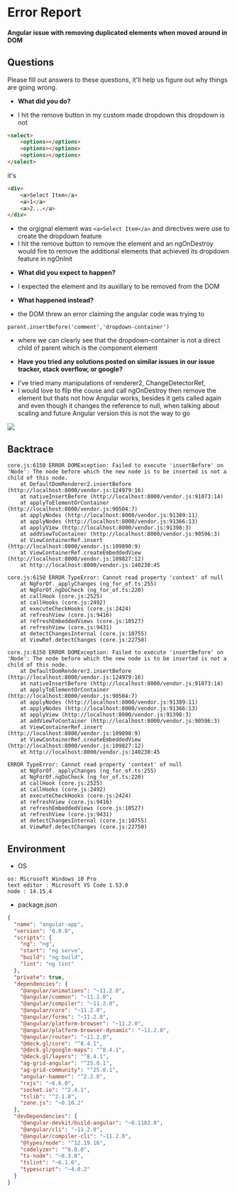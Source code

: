 # Error Report


####  Angular issue with removing duplicated elements when moved around in DOM

## Questions

Please fill out answers to these questions, it'll help us figure out
why things are going wrong.

- **What did you do?**

* I hit the remove button in  my custom made dropdown
this dropdown is not
```html
<select>
	<options></options>
	<options></options>
	<options></options>
</select>
```
it's
```html
<div>
	<a>Select Item</a>
	<a>1</a>
	<a>2...</a>
</div>
```
* the orgignal element was ```<a>Select Item</a>``` and directives were use to create the dropdown feature
* I hit the remove button to remove the element and an ngOnDestroy would fire to remove the additional elements that achieved its dropdown feature in ngOnInit


- **What did you expect to happen?**

* I expected the element and its auxillary to be removed from the DOM

- **What happened instead?**

* the DOM threw an error claiming the angular code was trying  to
```
parent.insertBefore('comment','dropdown-container')
```
* where we can clearly see that the dropdown-container is not a direct child of parent which is the component element 

- **Have you tried any solutions posted on similar issues in our issue tracker, stack overflow, or google?**

* I've tried many manipulations of renderer2, ChangeDetectorRef, 
* I would love to flip the couse and call ngOnDestroy then remove the element but thats not how Angular works, besides it gets called again and even though it changes the reference to null, when talking about scaling and future Angular version this is not the way to go


![](./zoom_0.gif)


## Backtrace

```
core.js:6150 ERROR DOMException: Failed to execute 'insertBefore' on 'Node': The node before which the new node is to be inserted is not a child of this node.
    at DefaultDomRenderer2.insertBefore (http://localhost:8000/vendor.js:124979:16)
    at nativeInsertBefore (http://localhost:8000/vendor.js:91073:14)
    at applyToElementOrContainer (http://localhost:8000/vendor.js:90504:7)
    at applyNodes (http://localhost:8000/vendor.js:91389:11)
    at applyNodes (http://localhost:8000/vendor.js:91366:13)
    at applyView (http://localhost:8000/vendor.js:91398:3)
    at addViewToContainer (http://localhost:8000/vendor.js:90596:3)
    at ViewContainerRef.insert (http://localhost:8000/vendor.js:109890:9)
    at ViewContainerRef.createEmbeddedView (http://localhost:8000/vendor.js:109827:12)
    at http://localhost:8000/vendor.js:140230:45

core.js:6150 ERROR TypeError: Cannot read property 'context' of null
    at NgForOf._applyChanges (ng_for_of.ts:255)
    at NgForOf.ngDoCheck (ng_for_of.ts:220)
    at callHook (core.js:2525)
    at callHooks (core.js:2492)
    at executeCheckHooks (core.js:2424)
    at refreshView (core.js:9416)
    at refreshEmbeddedViews (core.js:10527)
    at refreshView (core.js:9431)
    at detectChangesInternal (core.js:10755)
    at ViewRef.detectChanges (core.js:22750)

core.js:6150 ERROR DOMException: Failed to execute 'insertBefore' on 'Node': The node before which the new node is to be inserted is not a child of this node.
    at DefaultDomRenderer2.insertBefore (http://localhost:8000/vendor.js:124979:16)
    at nativeInsertBefore (http://localhost:8000/vendor.js:91073:14)
    at applyToElementOrContainer (http://localhost:8000/vendor.js:90504:7)
    at applyNodes (http://localhost:8000/vendor.js:91389:11)
    at applyNodes (http://localhost:8000/vendor.js:91366:13)
    at applyView (http://localhost:8000/vendor.js:91398:3)
    at addViewToContainer (http://localhost:8000/vendor.js:90596:3)
    at ViewContainerRef.insert (http://localhost:8000/vendor.js:109890:9)
    at ViewContainerRef.createEmbeddedView (http://localhost:8000/vendor.js:109827:12)
    at http://localhost:8000/vendor.js:140230:45

ERROR TypeError: Cannot read property 'context' of null
    at NgForOf._applyChanges (ng_for_of.ts:255)
    at NgForOf.ngDoCheck (ng_for_of.ts:220)
    at callHook (core.js:2525)
    at callHooks (core.js:2492)
    at executeCheckHooks (core.js:2424)
    at refreshView (core.js:9416)
    at refreshEmbeddedViews (core.js:10527)
    at refreshView (core.js:9431)
    at detectChangesInternal (core.js:10755)
    at ViewRef.detectChanges (core.js:22750)		
```

## Environment

* OS
```
os: Microsoft Windows 10 Pro
text editor : Microsoft VS Code 1.53.0
node : 14.15.4
```

* package.json
```json
{
  "name": "angular-app",
  "version": "0.0.0",
  "scripts": {
    "ng": "ng",
    "start": "ng serve",
    "build": "ng build",
    "lint": "ng lint"
  },
  "private": true,
  "dependencies": {
    "@angular/animations": "~11.2.0",
    "@angular/common": "~11.2.0",
    "@angular/compiler": "~11.2.0",
    "@angular/core": "~11.2.0",
    "@angular/forms": "~11.2.0",
    "@angular/platform-browser": "~11.2.0",
    "@angular/platform-browser-dynamic": "~11.2.0",
    "@angular/router": "~11.2.0",
    "@deck.gl/core": "^8.4.1",
    "@deck.gl/google-maps": "^8.4.1",
    "@deck.gl/layers": "^8.4.1",
    "ag-grid-angular": "^25.0.1",
    "ag-grid-community": "^25.0.1",
    "angular-hammer": "^2.2.0",
    "rxjs": "~6.6.0",
    "socket.io": "^2.4.1",
    "tslib": "^2.1.0",
    "zone.js": "~0.10.2"
  },
  "devDependencies": {
    "@angular-devkit/build-angular": "~0.1102.0",
    "@angular/cli": "~11.2.0",
    "@angular/compiler-cli": "~11.2.0",
    "@types/node": "^12.19.16",
    "codelyzer": "^6.0.0",
    "ts-node": "~8.3.0",
    "tslint": "~6.1.0",
    "typescript": "~4.0.2"
  }
}
```

